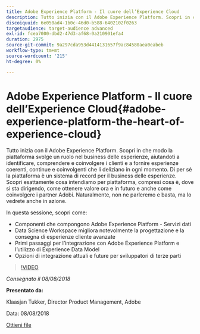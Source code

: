 ```yaml
---
title: Adobe Experience Platform - Il cuore dell’Experience Cloud
description: Tutto inizia con il Adobe Experience Platform. Scopri in che modo la piattaforma svolge un ruolo nel business delle esperienze, aiutandoti a identificare, comprendere e coinvolgere i clienti e a fornire esperienze coerenti, continue e coinvolgenti che li deliziano in ogni momento.
discoiquuid: 6e050ad4-1b0c-46d0-b588-6402102f0263
targetaudience: target-audience advanced
exl-id: fcea7000-dbd2-47d3-af68-0a210901efa4
duration: 2975
source-git-commit: 9a297cda953d4414131657f9ac84580aea0eabeb
workflow-type: tm+mt
source-wordcount: '215'
ht-degree: 0%

---
```


# Adobe Experience Platform - Il cuore dell’Experience Cloud{#adobe-experience-platform-the-heart-of-experience-cloud}

Tutto inizia con il Adobe Experience Platform. Scopri in che modo la piattaforma svolge un ruolo nel business delle esperienze, aiutandoti a identificare, comprendere e coinvolgere i clienti e a fornire esperienze coerenti, continue e coinvolgenti che li deliziano in ogni momento. Di per sé la piattaforma è un sistema di record per il business delle esperienze.  Scopri esattamente cosa intendiamo per piattaforma, compresi cosa è, dove si sta dirigendo, come ottenere valore ora e in futuro e anche come coinvolgere i partner Adobi. Naturalmente, non ne parleremo e basta, ma lo vedrete anche in azione.

In questa sessione, scopri come:

* Componenti che compongono Adobe Experience Platform - Servizi dati
* Data Science Workspace migliora notevolmente la progettazione e la consegna di esperienze cliente avanzate
* Primi passaggi per l’integrazione con Adobe Experience Platform e l’utilizzo di Experience Data Model
* Opzioni di integrazione attuali e future per sviluppatori di terze parti

>[!VIDEO](https://video.tv.adobe.com/v/23270/?quality=9)

*Consegnato il 08/08/2018*

**Presentato da:**

Klaasjan Tukker, Director Product Management, Adobe

Data: 08/08/2018

[Ottieni file](assets/20180808-gems-adobe+cloud+platform-experience+system+of+record-1.pdf)

<!--
[Get back to the Overview](https://helpx.adobe.com/it/experience-manager/kt/eseminars/gems/aem-index.html)
-->
